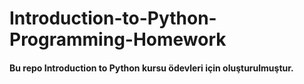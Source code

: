 # Introduction-to-Python-Programming-Homework

#### Bu repo Introduction to Python kursu ödevleri için oluşturulmuştur.
 

